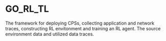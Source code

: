 # GO_RL_TL
The framework for deploying CPSs, collecting application and network traces, constructing RL envitonment and training an RL agent. The source environment data and utilized data traces.
